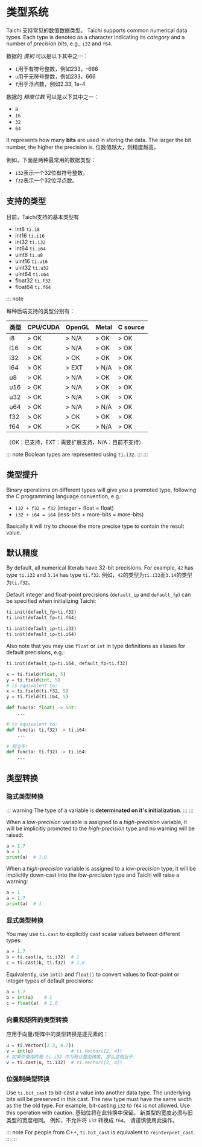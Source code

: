 # 类型系统

Taichi 支持常见的数值数据类型。 Taichi supports common numerical data types. Each type is denoted as a character indicating its _category_ and a number of _precision bits_, e.g., `i32` and `f64`.

数据的 _类别_ 可以是以下其中之一：

- `i`用于有符号整数，例如233，-666
- `u`用于无符号整数，例如233，666
- `f`用于浮点数，例如2.33, 1e-4

数据的 _精度位数_ 可以是以下其中之一：

- `8`
- `16`
- `32`
- `64`

It represents how many **bits** are used in storing the data. The larger the bit number, the higher the precision is. 位数值越大，则精度越高。

例如，下面是两种最常用的数据类型：

- `i32`表示一个32位有符号整数。
- `f32`表示一个32位浮点数。

## 支持的类型

目前，Taichi支持的基本类型有

- int8 `ti.i8`
- int16 `ti.i16`
- int32 `ti.i32`
- int64 `ti.i64`
- uint8 `ti.u8`
- uint16 `ti.u16`
- uint32 `ti.u32`
- uint64 `ti.u64`
- float32 `ti.f32`
- float64 `ti.f64`

::: note

每种后端支持的类型分别有：

| 类型  | CPU/CUDA | OpenGL | Metal | C source |
| --- | -------- | ------ | ----- | -------- |
| i8  | > OK     | > N/A  | > OK  | > OK     |
| i16 | > OK     | > N/A  | > OK  | > OK     |
| i32 | > OK     | > OK   | > OK  | > OK     |
| i64 | > OK     | > EXT  | > N/A | > OK     |
| u8  | > OK     | > N/A  | > OK  | > OK     |
| u16 | > OK     | > N/A  | > OK  | > OK     |
| u32 | > OK     | > N/A  | > OK  | > OK     |
| u64 | > OK     | > N/A  | > N/A | > OK     |
| f32 | > OK     | > OK   | > OK  | > OK     |
| f64 | > OK     | > OK   | > N/A | > OK     |

（OK：已支持，EXT：需要扩展支持，N/A：目前不支持）

::: note
Boolean types are represented using `ti.i32`. :::
:::

## 类型提升

Binary operations on different types will give you a promoted type, following the C programming language convention, e.g.:

- `i32 + f32 = f32` (integer + float = float)
- `i32 + i64 = i64` (less-bits + more-bits = more-bits)

Basically it will try to choose the more precise type to contain the result value.

## 默认精度

By default, all numerical literals have 32-bit precisions. For example, `42` has type `ti.i32` and `3.14` has type `ti.f32`. 例如，`42`的类型为`ti.i32`而`3.14`的类型为`ti.f32`。

Default integer and float-point precisions (`default_ip` and `default_fp`) can be specified when initializing Taichi:

```python
ti.init(default_fp=ti.f32)
ti.init(default_fp=ti.f64)

ti.init(default_ip=ti.i32)
ti.init(default_ip=ti.i64)
```

Also note that you may use `float` or `int` in type definitions as aliases for default precisions, e.g.:

```python
ti.init(default_ip=ti.i64, default_fp=ti.f32)

x = ti.field(float, 5)
y = ti.field(int, 5)
# is equivalent to:
x = ti.field(ti.f32, 5)
y = ti.field(ti.i64, 5)

def func(a: float) -> int:
    ...

# is equivalent to:
def func(a: ti.f32) -> ti.i64:
    ...

# 相当于:
def func(a: ti.f32) -> ti.i64:
    ...
```

## 类型转换

### 隐式类型转换

::: warning
The type of a variable is **determinated on it\'s initialization**. :::
:::

When a _low-precision_ variable is assigned to a _high-precision_ variable, it will be implicitly promoted to the _high-precision_ type and no warning will be raised:

```python {3}
a = 1.7
a = 1
print(a)  # 1.0
```

When a _high-precision_ variable is assigned to a _low-precision_ type, it will be implicitly down-cast into the _low-precision_ type and Taichi will raise a warning:

```python {3}
a = 1
a = 1.7
print(a)  # 1
```

### 显式类型转换

You may use `ti.cast` to explicitly cast scalar values between different types:

```python {2-3}
a = 1.7
b = ti.cast(a, ti.i32)  # 1
c = ti.cast(b, ti.f32)  # 1.0
```

Equivalently, use `int()` and `float()` to convert values to float-point or integer types of default precisions:

```python {2-3}
a = 1.7
b = int(a)    # 1
c = float(a)  # 1.0
```

### 向量和矩阵的类型转换

应用于向量/矩阵中的类型转换是逐元素的：

```python {2,4}
u = ti.Vector([2.3, 4.7])
v = int(u)              # ti.Vector([2, 4])
# 如果你使用的是 ti.i32 作为默认整型精度, 那么这相当于:
v = ti.cast(u, ti.i32)  # ti.Vector([2, 4])
```

### 位强制类型转换

Use `ti.bit_cast` to bit-cast a value into another data type. The underlying bits will be preserved in this cast. The new type must have the same width as the the old type. For example, bit-casting `i32` to `f64` is not allowed. Use this operation with caution. 基础位将在此转换中保留。 新类型的宽度必须与旧类型的宽度相同。 例如，不允许将 `i32` 转换成 `f64`。 请谨慎使用此操作。

::: note
For people from C++, `ti.bit_cast` is equivalent to `reinterpret_cast`. :::
:::
